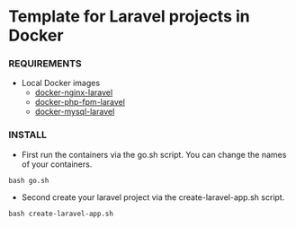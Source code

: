 # Template for Laravel projects in Docker

### REQUIREMENTS

* Local Docker images
  * [docker-nginx-laravel](https://github.com/morrizon/docker-nginx-laravel)
  * [docker-php-fpm-laravel](https://github.com/morrizon/docker-php-fpm-laravel)
  * [docker-mysql-laravel](https://github.com/morrizon/docker-mysql-laravel)

### INSTALL

* First run the containers via the go.sh script. You can change the names of your containers.
```
bash go.sh
```

* Second create your laravel project via the create-laravel-app.sh script.
```
bash create-laravel-app.sh
```
